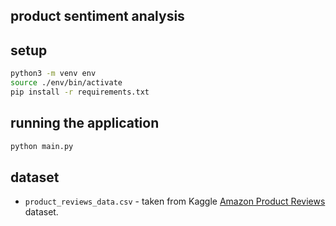 ## product sentiment analysis

## setup

```bash
python3 -m venv env
source ./env/bin/activate
pip install -r requirements.txt
```

## running the application

```bash
python main.py
```

## dataset

- `product_reviews_data.csv` - taken from Kaggle [Amazon Product Reviews](https://www.kaggle.com/datasets/yasserh/amazon-product-reviews-dataset) dataset.
